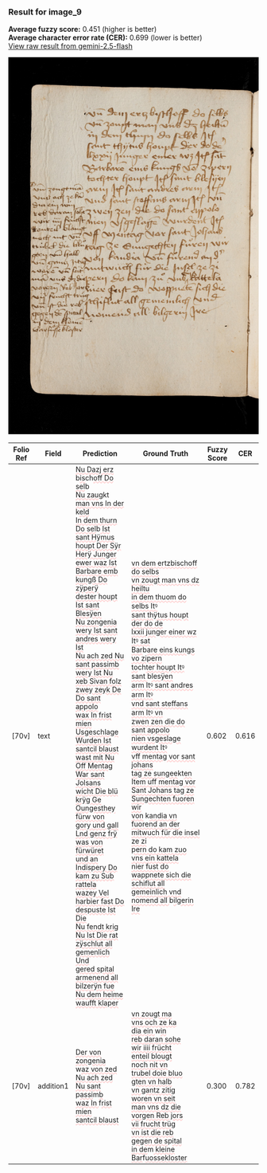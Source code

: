 ### Result for image_9
**Average fuzzy score:** 0.451 (higher is better)<br>**Average character error rate (CER):** 0.699 (lower is better)<br>[View raw result from gemini-2.5-flash](https://github.com/RISE-UNIBAS/humanities_data_benchmark/blob/main/results/2025-10-28/T0271/request_T0271_image_9.json)

<img src="https://github.com/RISE-UNIBAS/humanities_data_benchmark/blob/main/benchmarks/medieval_manuscripts/images/image_9.jpg?raw=true" alt="image_9" width="800px">

<style>
.diff { text-decoration: underline; text-decoration-color: #ffcccc; text-decoration-style: wavy; }
</style>

| Folio Ref | Field | Prediction | Ground Truth | Fuzzy Score | CER |
|-----------|-------|------------|--------------|-------------|-----|
| [70v] | text | <span class="diff">Nu Daz</span>j<span class="diff"> erz </span>b<span class="diff">is</span>ch<span class="diff">off Do sel</span>b<span class="diff"><br>Nu zaug</span>kt<span class="diff"> man vns In der</span> k<span class="diff">eld<br>In dem thurn Do sel</span>b<span class="diff"> Ist<br>sant Hÿmus houpt Der Sÿr<br>Herÿ Junger ewer waz Ist<br>Barbare emb kungß Do zÿperÿ<br>dester houpt Ist sant Blesÿen<br>Nu zongenia wery Ist sant andres wery Ist<br>Nu ach zed Nu sant passimb wery Ist Nu<br>xeb Sivan folz zwey zeyk De Do sant appolo<br>wax In frist mien Usgeschlage Wurden Ist<br>santcil blaust<br>wast mit Nu Off Mentag War sant Jolsans<br>wicht Die blü krÿg Ge Oungesthey fürw von<br>gory und gall<br>Lnd genz frÿ<br>was von fürwüret<br>und an Indispery Do kam zu Sub rattela<br>wazey Vel harbier fast Do despuste Ist Die<br>Nu fendt krig<br>Nu Ist Die rat zÿschlut all gemenlich Und<br>gered spital armenend all bilzerÿn fue<br>Nu dem heime<br>waufft klaper</span> | <span class="diff">vn dem ertzbischoff do selbs<br> vn zougt man vns dz heiltu<br> in dem thuom do selbs Itꝰ<br> sant thÿtus houpt der do de<br> lxxii </span>j<span class="diff">unger einer wz Itꝰ sat<br> Bar</span>b<span class="diff">are eins kungs vo zipern<br> to</span>ch<span class="diff">ter houpt Itꝰ sant </span>b<span class="diff">lesÿen<br> arm Itꝰ sant andres arm Itꝰ<br> vnd sant steffans arm Itꝰ vn<br> zwen zen die do sant appolo<br> nien vsgeslage wurdent Itꝰ<br> vff mentag vor sant johans<br> tag ze sungee</span>kt<span class="diff">en Item uff mentag vor Sant Johans tag ze Sungechten fuoren wir<br> von</span> k<span class="diff">andia vn fuorend an der<br> mitwuch für die insel ze zi<br> pern do kam zuo vns ein kattela<br> nier fust do wappnete sich die<br> schiflut all gemeinlich vnd<br> nomend all </span>b<span class="diff">ilgerin Ire</span> | 0.602 | 0.616 |
| [70v] | addition1 | <span class="diff">Der von zongenia<br></span>w<span class="diff">az von zed<br>Nu ach zed<br>Nu sant </span>p<span class="diff">assi</span>m<span class="diff">b<br>waz In </span>f<span class="diff">rist mien<br>santcil blaust</span> | <span class="diff">vn zougt ma<br> vns och ze ka<br> dia ein </span>w<span class="diff">in<br> reb daran sohe<br> wir iiii frücht<br> enteil blougt<br> noch nit vn<br> trubel doie bluo<br> gten vn halb<br> vn gantz zitig<br> woren vn seit<br> man vns dz die<br> vorgen Reb jors<br> vii frucht trüg<br> vn ist die reb<br> gegen de s</span>p<span class="diff">ital<br> in de</span>m<span class="diff"> kleine<br> Bar</span>f<span class="diff">uossekloster</span> | 0.300 | 0.782 |
